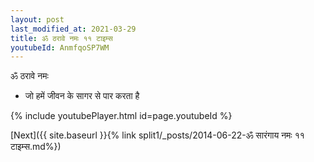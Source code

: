 ```yaml
---
layout: post
last_modified_at: 2021-03-29
title: ॐ ठरावे नमः ११ टाइम्स
youtubeId: AnmfqoSP7WM
---
```

 
 
 ॐ ठरावे नमः  
 
 -  जो हमें जीवन के सागर से पार करता है 
 
  
 
  
 
 
 
 
 
 


{% include youtubePlayer.html id=page.youtubeId %}
 
[Next]({{ site.baseurl }}{% link  split1/_posts/2014-06-22-ॐ सारंगाय नमः ११ टाइम्स.md%})
 
